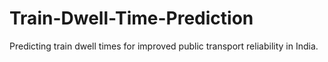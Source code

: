 # Train-Dwell-Time-Prediction
Predicting train dwell times for improved public transport reliability in India.
